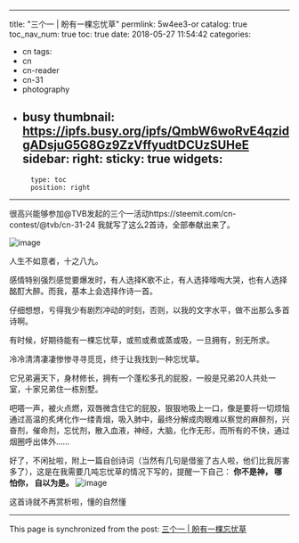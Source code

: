 
---
title: "三个一 | 盼有一棵忘忧草"
permlink: 5w4ee3-or
catalog: true
toc_nav_num: true
toc: true
date: 2018-05-27 11:54:42
categories:
- cn
tags:
- cn
- cn-reader
- cn-31
- photography
- busy
thumbnail: https://ipfs.busy.org/ipfs/QmbW6woRvE4qzidgADsjuG5G8Gz9ZzVffyudtDCUzSUHeE
sidebar:
    right:
        sticky: true
widgets:
    -
        type: toc
        position: right
---


很高兴能够参加@TVB发起的三个一活动https://steemit.com/cn-contest/@tvb/cn-31-24
我就写了这么2首诗，全部奉献出来了。

![image](https://ipfs.busy.org/ipfs/QmbW6woRvE4qzidgADsjuG5G8Gz9ZzVffyudtDCUzSUHeE)

人生不如意者，十之八九。

感情特别强烈感觉要爆发时，有人选择K歌不止，有人选择嚎啕大哭，也有人选择酩酊大醉。而我，基本上会选择作诗一首。

仔细想想，亏得我少有剧烈冲动的时刻，否则，以我的文字水平，做不出那么多首诗啊。

有时候，好期待能有一棵忘忧草，或煎或煮或蒸或吸，一旦拥有，别无所求。

冷冷清清凄凄惨惨寻寻觅觅，终于让我找到一种忘忧草。

它兄弟遍天下，身材修长，拥有一个蓬松多孔的屁股，一般是兄弟20人共处一室，十家兄弟住一栋别墅。

吧嗒一声，被火点燃，双唇微含住它的屁股，狠狠地吸上一口，像是要将一切烦恼通过高温的炙烤化作一缕青烟，吸入肺中，最终分解成肉眼难以察觉的麻醉剂，兴奋剂，催命剂，忘忧剂，散入血液，神经，大脑，化作无形，而所有的不快，通过烟圈呼出体外……

好了，不闲扯啦，附上一篇自创诗词（当然有几句是借鉴了古人啦，他们比我厉害多了），这是在我需要几吨忘忧草的情况下写的，提醒一下自己：
**你不是神，
哪怕你，
自以为是。**
![image](https://ipfs.busy.org/ipfs/QmYfESBFvruZJMQXtD6y97nWudKtjTfGjcQuoxgq8eJBCi)

这首诗就不再赏析啦，懂的自然懂


- - -

This page is synchronized from the post: [三个一 | 盼有一棵忘忧草](https://steemit.com/@julian2013/5w4ee3-or)
